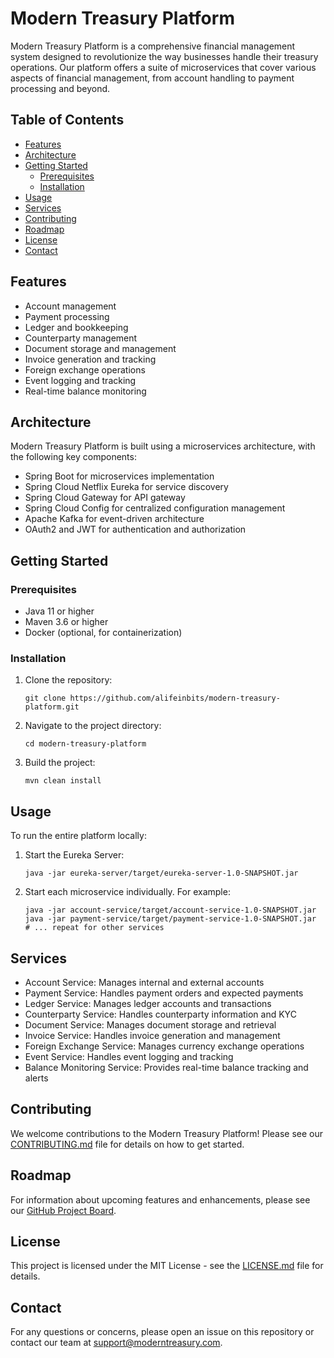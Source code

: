# Modern Treasury Platform

Modern Treasury Platform is a comprehensive financial management system designed to revolutionize the way businesses handle their treasury operations. Our platform offers a suite of microservices that cover various aspects of financial management, from account handling to payment processing and beyond.

## Table of Contents

- [Features](#features)
- [Architecture](#architecture)
- [Getting Started](#getting-started)
  - [Prerequisites](#prerequisites)
  - [Installation](#installation)
- [Usage](#usage)
- [Services](#services)
- [Contributing](#contributing)
- [Roadmap](#roadmap)
- [License](#license)
- [Contact](#contact)

## Features

- Account management
- Payment processing
- Ledger and bookkeeping
- Counterparty management
- Document storage and management
- Invoice generation and tracking
- Foreign exchange operations
- Event logging and tracking
- Real-time balance monitoring

## Architecture

Modern Treasury Platform is built using a microservices architecture, with the following key components:

- Spring Boot for microservices implementation
- Spring Cloud Netflix Eureka for service discovery
- Spring Cloud Gateway for API gateway
- Spring Cloud Config for centralized configuration management
- Apache Kafka for event-driven architecture
- OAuth2 and JWT for authentication and authorization

## Getting Started

### Prerequisites

- Java 11 or higher
- Maven 3.6 or higher
- Docker (optional, for containerization)

### Installation

1. Clone the repository:
   ```
   git clone https://github.com/alifeinbits/modern-treasury-platform.git
   ```

2. Navigate to the project directory:
   ```
   cd modern-treasury-platform
   ```

3. Build the project:
   ```
   mvn clean install
   ```

## Usage

To run the entire platform locally:

1. Start the Eureka Server:
   ```
   java -jar eureka-server/target/eureka-server-1.0-SNAPSHOT.jar
   ```

2. Start each microservice individually. For example:
   ```
   java -jar account-service/target/account-service-1.0-SNAPSHOT.jar
   java -jar payment-service/target/payment-service-1.0-SNAPSHOT.jar
   # ... repeat for other services
   ```

## Services

- Account Service: Manages internal and external accounts
- Payment Service: Handles payment orders and expected payments
- Ledger Service: Manages ledger accounts and transactions
- Counterparty Service: Handles counterparty information and KYC
- Document Service: Manages document storage and retrieval
- Invoice Service: Handles invoice generation and management
- Foreign Exchange Service: Manages currency exchange operations
- Event Service: Handles event logging and tracking
- Balance Monitoring Service: Provides real-time balance tracking and alerts

## Contributing

We welcome contributions to the Modern Treasury Platform! Please see our [CONTRIBUTING.md](CONTRIBUTING.md) file for details on how to get started.

## Roadmap

For information about upcoming features and enhancements, please see our [GitHub Project Board](https://github.com/your-username/modern-treasury-platform/projects).

## License

This project is licensed under the MIT License - see the [LICENSE.md](LICENSE.md) file for details.

## Contact

For any questions or concerns, please open an issue on this repository or contact our team at support@moderntreasury.com.
